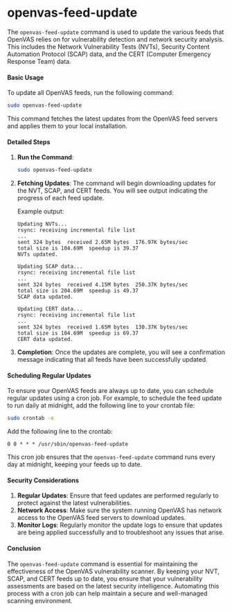 # openvas-feed-update

The `openvas-feed-update` command is used to update the various feeds that OpenVAS relies on for vulnerability detection and network security analysis. This includes the Network Vulnerability Tests (NVTs), Security Content Automation Protocol (SCAP) data, and the CERT (Computer Emergency Response Team) data.

#### Basic Usage

To update all OpenVAS feeds, run the following command:

```bash
sudo openvas-feed-update
```

This command fetches the latest updates from the OpenVAS feed servers and applies them to your local installation.

#### Detailed Steps

1. **Run the Command**:
    ```bash
    sudo openvas-feed-update
    ```

2. **Fetching Updates**:
    The command will begin downloading updates for the NVT, SCAP, and CERT feeds. You will see output indicating the progress of each feed update.

    Example output:
    ```text
    Updating NVTs...
    rsync: receiving incremental file list
    ...
    sent 324 bytes  received 2.65M bytes  176.97K bytes/sec
    total size is 104.69M  speedup is 39.37
    NVTs updated.

    Updating SCAP data...
    rsync: receiving incremental file list
    ...
    sent 324 bytes  received 4.15M bytes  250.37K bytes/sec
    total size is 204.69M  speedup is 49.37
    SCAP data updated.

    Updating CERT data...
    rsync: receiving incremental file list
    ...
    sent 324 bytes  received 1.65M bytes  130.37K bytes/sec
    total size is 104.69M  speedup is 69.37
    CERT data updated.
    ```

3. **Completion**:
    Once the updates are complete, you will see a confirmation message indicating that all feeds have been successfully updated.

#### Scheduling Regular Updates

To ensure your OpenVAS feeds are always up to date, you can schedule regular updates using a cron job. For example, to schedule the feed update to run daily at midnight, add the following line to your crontab file:

```bash
sudo crontab -e
```

Add the following line to the crontab:

```text
0 0 * * * /usr/sbin/openvas-feed-update
```

This cron job ensures that the `openvas-feed-update` command runs every day at midnight, keeping your feeds up to date.

#### Security Considerations

1. **Regular Updates**: Ensure that feed updates are performed regularly to protect against the latest vulnerabilities.
2. **Network Access**: Make sure the system running OpenVAS has network access to the OpenVAS feed servers to download updates.
3. **Monitor Logs**: Regularly monitor the update logs to ensure that updates are being applied successfully and to troubleshoot any issues that arise.

#### Conclusion

The `openvas-feed-update` command is essential for maintaining the effectiveness of the OpenVAS vulnerability scanner. By keeping your NVT, SCAP, and CERT feeds up to date, you ensure that your vulnerability assessments are based on the latest security intelligence. Automating this process with a cron job can help maintain a secure and well-managed scanning environment.

